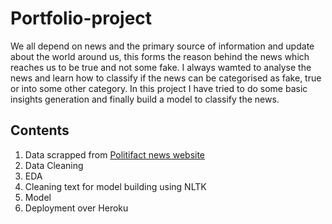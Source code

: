 # Portfolio-project

  We all depend on news and the primary source of information and update about the world around us, this forms the reason behind the news which reaches us to be true and not some
  fake. I always wamted to analyse the news and learn how to classify if the news can be categorised as fake, true or into some other category. In this project I have tried to do   some basic insights generation and finally build a model to classify the news.
  

## Contents

  1. Data scrapped from [Politifact news website](https://www.politifact.com/)
  2. Data Cleaning
  3. EDA
  4. Cleaning text for model building using NLTK
  5. Model
  6. Deployment over Heroku
